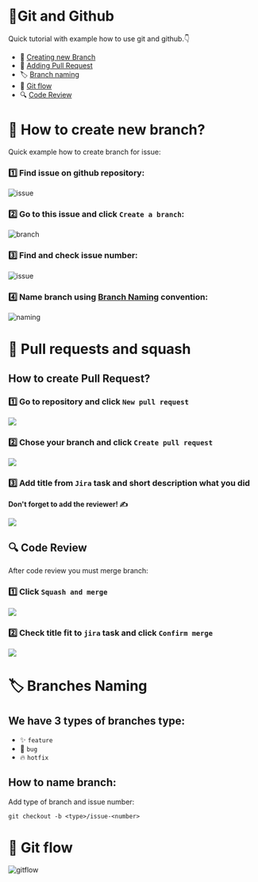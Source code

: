 # 🐙Git and Github
Quick tutorial with example how to use git and github.👇

- 🌿 [Creating new Branch](#how-to-create-new-branch)
- 🔀 [Adding Pull Request](#how-to-create-pull-request)
- 🏷️ [Branch naming](#how-to-name-branch)
- 🔄 [Git flow](#git-flow)
- 🔍 [Code Review](#code-review)

# 🌿 How to create new branch?
Quick example how to create branch for issue:
### 1️⃣ Find issue on github repository:
![issue](https://media.discordapp.net/attachments/845017324482461728/1126431694963089438/image.png)

### 2️⃣ Go to this issue and click `Create a branch`:
![branch](https://media.discordapp.net/attachments/845017324482461728/1126431950345871463/image.png)

### 3️⃣ Find and check issue number:
![issue](https://media.discordapp.net/attachments/845017324482461728/1126432070831448096/image.png)

### 4️⃣ Name branch using [Branch Naming](#branches-naming) convention:
![naming](https://media.discordapp.net/attachments/845017324482461728/1126432279279960104/image.png)

# 🔀 Pull requests and squash
## How to create Pull Request?
### 1️⃣ Go to repository and click `New pull request`
![](https://media.discordapp.net/attachments/845017324482461728/1126435572429373461/image.png?width=1440&height=566)

### 2️⃣ Chose your branch and click `Create pull request`
![](https://media.discordapp.net/attachments/845017324482461728/1126436806079033455/image.png)

### 3️⃣ Add title from `Jira` task and short description what you did
**Don't forget to add the reviewer! ✍️**

![](https://media.discordapp.net/attachments/845017324482461728/1126438376061534298/image.png)


## 🔍 Code Review
After code review you must merge branch:
### 1️⃣ Click `Squash and merge`
![](https://media.discordapp.net/attachments/845017324482461728/1126440266665033810/image.png)

### 2️⃣ Check title fit to `jira` task and click `Confirm merge`
![](https://media.discordapp.net/attachments/845017324482461728/1126440644957720687/image.png)


# 🏷️ Branches Naming
## We have 3 types of branches **type**:
- ✨ `feature`
- 🐛 `bug`
- 🔥 `hotfix`

## How to name branch:
Add type of branch and issue number:
```shell
git checkout -b <type>/issue-<number>
```

# 🔄 Git flow

![gitflow](https://media.discordapp.net/attachments/1120659462265507861/1120659468758298664/355572996_279962737863913_4877042153009125244_n.png)